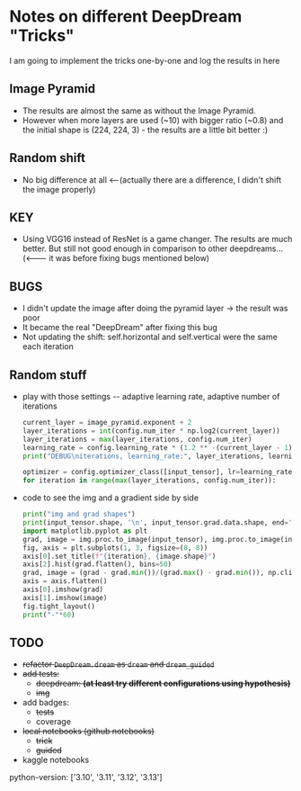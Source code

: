 # Notes on different DeepDream "Tricks"
I am going to implement the tricks one-by-one and log the results in here

Image Pyramid
---
- The results are almost the same as without the Image Pyramid.
- However when more layers are used (~10) with bigger ratio (~0.8) and the initial shape is (224, 224, 3) - the results are a little bit better :)

Random shift
---
- No big difference at all <--(actually there are a difference, I didn't shift the image properly)


KEY
---
- Using VGG16 instead of ResNet is a game changer. The results are much better. But still not good enough in comparison to other deepdreams... (<--- it was before fixing bugs mentioned below)

BUGS
---
- I didn't update the image after doing the pyramid layer -> the result was poor
- It became the real "DeepDream" after fixing this bug
- Not updating the shift: self.horizontal and self.vertical were the same each iteration

Random stuff
---
- play with those settings -- adaptive learning rate, adaptive number of iterations
    ```python
    current_layer = image_pyramid.exponent + 2
    layer_iterations = int(config.num_iter * np.log2(current_layer))
    layer_iterations = max(layer_iterations, config.num_iter)
    learning_rate = config.learning_rate * (1.2 ** -(current_layer - 1))
    print("DEBUG\niterations, learning_rate:", layer_iterations, learning_rate, sep="\n\t")

    optimizer = config.optimizer_class([input_tensor], lr=learning_rate, maximize=True)
    for iteration in range(max(layer_iterations, config.num_iter)):
    ```
- code to see the img and a gradient side by side
    ```python
    print("img and grad shapes")
    print(input_tensor.shape, '\n', input_tensor.grad.data.shape, end='')
    import matplotlib.pyplot as plt
    grad, image = img.proc.to_image(input_tensor), img.proc.to_image(input_tensor.grad.data)
    fig, axis = plt.subplots(1, 3, figsize=(8, 8))
    axis[0].set_title(f"{iteration}, {image.shape}")
    axis[2].hist(grad.flatten(), bins=50)
    grad, image = (grad - grad.min())/(grad.max() - grad.min()), np.clip(image, 0, 1)
    axis = axis.flatten()
    axis[0].imshow(grad)
    axis[1].imshow(image)
    fig.tight_layout()
    print("-"*60)
    ```

TODO
---
- ~~refactor `DeepDream.dream` as `dream` and `dream_guided`~~
- ~~add tests:~~
  - ~~deepdream: **(at least try different configurations using hypothesis)**~~
  - ~~img~~
- add badges: 
  - ~~tests~~
  - coverage
- ~~local notebooks (github notebooks)~~
  - ~~trick~~
  - ~~guided~~
- kaggle notebooks

python-version: ['3.10', '3.11', '3.12', '3.13']